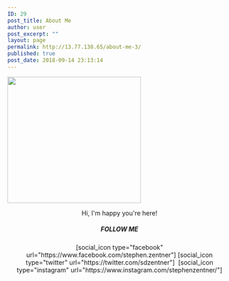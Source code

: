 ```yaml
---
ID: 29
post_title: About Me
author: user
post_excerpt: ""
layout: page
permalink: http://13.77.138.65/about-me-3/
published: true
post_date: 2018-09-14 23:13:14
---
```

<img class="size-medium wp-image-572 alignleft" src="http://www.stephenzentner.com/wp-content/uploads/2018/09/stephen_headshot_500px-300x284.png" alt="" width="300" height="284" />
<p style="text-align: center;">Hi, I'm happy you're here!</p>

<h5 class="center" style="text-align: center;">FOLLOW ME</h5>
<p style="text-align: center;">[social_icon type="facebook" url="https://www.facebook.com/stephen.zentner"] [social_icon type="twitter" url="https://twitter.com/sdzentner"]  [social_icon type="instagram" url="https://www.instagram.com/stephenzentner/"]</p>